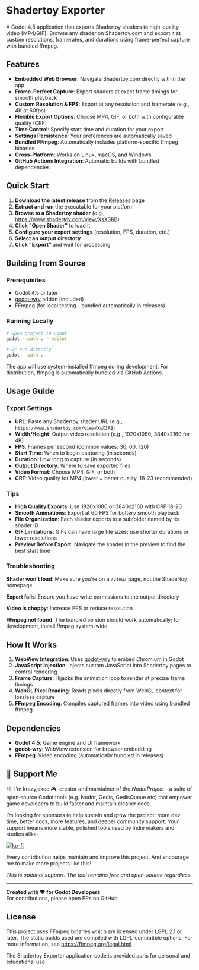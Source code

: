# Shadertoy Exporter

A Godot 4.5 application that exports Shadertoy shaders to high-quality video (MP4/GIF). Browse any shader on Shadertoy.com and export it at custom resolutions, framerates, and durations using frame-perfect capture with bundled ffmpeg.

## Features

- **Embedded Web Browser**: Navigate Shadertoy.com directly within the app
- **Frame-Perfect Capture**: Export shaders at exact frame timings for smooth playback
- **Custom Resolution & FPS**: Export at any resolution and framerate (e.g., 4K at 60fps)
- **Flexible Export Options**: Choose MP4, GIF, or both with configurable quality (CRF)
- **Time Control**: Specify start time and duration for your export
- **Settings Persistence**: Your preferences are automatically saved
- **Bundled FFmpeg**: Automatically includes platform-specific ffmpeg binaries
- **Cross-Platform**: Works on Linux, macOS, and Windows
- **GitHub Actions Integration**: Automatic builds with bundled dependencies

## Quick Start

1. **Download the latest release** from the [Releases](https://github.com/NodotProject/shadertoy-exporter/releases) page
2. **Extract and run** the executable for your platform
3. **Browse to a Shadertoy shader** (e.g., https://www.shadertoy.com/view/XsX3RB)
4. **Click "Open Shader"** to load it
5. **Configure your export settings** (resolution, FPS, duration, etc.)
6. **Select an output directory**
7. **Click "Export"** and wait for processing

## Building from Source

### Prerequisites

- Godot 4.5 or later
- [godot-wry](https://github.com/doceazedo/godot-wry) addon (included)
- FFmpeg (for local testing - bundled automatically in releases)

### Running Locally

```bash
# Open project in Godot
godot --path . --editor

# Or run directly
godot --path .
```

The app will use system-installed ffmpeg during development. For distribution, ffmpeg is automatically bundled via GitHub Actions.

## Usage Guide

### Export Settings

- **URL**: Paste any Shadertoy shader URL (e.g., `https://www.shadertoy.com/view/XsX3RB`)
- **Width/Height**: Output video resolution (e.g., 1920x1080, 3840x2160 for 4K)
- **FPS**: Frames per second (common values: 30, 60, 120)
- **Start Time**: When to begin capturing (in seconds)
- **Duration**: How long to capture (in seconds)
- **Output Directory**: Where to save exported files
- **Video Format**: Choose MP4, GIF, or both
- **CRF**: Video quality for MP4 (lower = better quality, 18-23 recommended)

### Tips

- **High Quality Exports**: Use 1920x1080 or 3840x2160 with CRF 18-20
- **Smooth Animations**: Export at 60 FPS for buttery smooth playback
- **File Organization**: Each shader exports to a subfolder named by its shader ID
- **GIF Limitations**: GIFs can have large file sizes; use shorter durations or lower resolutions
- **Preview Before Export**: Navigate the shader in the preview to find the best start time

### Troubleshooting

**Shader won't load**: Make sure you're on a `/view/` page, not the Shadertoy homepage

**Export fails**: Ensure you have write permissions to the output directory

**Video is choppy**: Increase FPS or reduce resolution

**FFmpeg not found**: The bundled version should work automatically; for development, install ffmpeg system-wide

## How It Works

1. **WebView Integration**: Uses [godot-wry](https://github.com/doceazedo/godot-wry) to embed Chromium in Godot
2. **JavaScript Injection**: Injects custom JavaScript into Shadertoy pages to control rendering
3. **Frame Capture**: Hijacks the animation loop to render at precise frame timings
4. **WebGL Pixel Reading**: Reads pixels directly from WebGL context for lossless capture
5. **FFmpeg Encoding**: Compiles captured frames into video using bundled ffmpeg

## Dependencies

- **Godot 4.5**: Game engine and UI framework
- **godot-wry**: WebView extension for browser embedding
- **FFmpeg**: Video encoding (automatically bundled in releases)

## 💖 Support Me
Hi! I’m krazyjakee 🎮, creator and maintain­er of the *NodotProject* - a suite of open‑source Godot tools (e.g. Nodot, Gedis, GedisQueue etc) that empower game developers to build faster and maintain cleaner code.

I’m looking for sponsors to help sustain and grow the project: more dev time, better docs, more features, and deeper community support. Your support means more stable, polished tools used by indie makers and studios alike.

[![ko-fi](https://ko-fi.com/img/githubbutton_sm.svg)](https://ko-fi.com/krazyjakee)

Every contribution helps maintain and improve this project. And encourage me to make more projects like this!

*This is optional support. The tool remains free and open-source regardless.*

---

**Created with ❤️ for Godot Developers**  
For contributions, please open PRs on GitHub

## License

This project uses FFmpeg binaries which are licensed under LGPL 2.1 or later. The static builds used are compiled with LGPL-compatible options. For more information, see https://ffmpeg.org/legal.html

The Shadertoy Exporter application code is provided as-is for personal and educational use.
